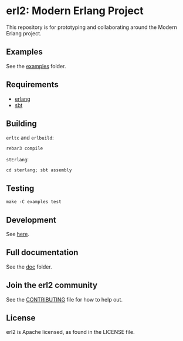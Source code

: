 # erl2: Modern Erlang Project

This repository is for prototyping and collaborating around the Modern Erlang project.

## Examples

See the [examples](examples/) folder.

## Requirements

- [erlang](https://www.erlang.org/)
- [sbt](https://www.scala-sbt.org/)

## Building

`erltc` and `erlbuild`:

```
rebar3 compile
```

`stErlang`:

```
cd sterlang; sbt assembly
```

## Testing

    make -C examples test

## Development

See [here](doc/01_intro.md#development).

## Full documentation

See the [doc](doc) folder.

## Join the erl2 community

See the [CONTRIBUTING](CONTRIBUTING.md) file for how to help out.

## License
erl2 is Apache licensed, as found in the LICENSE file.
